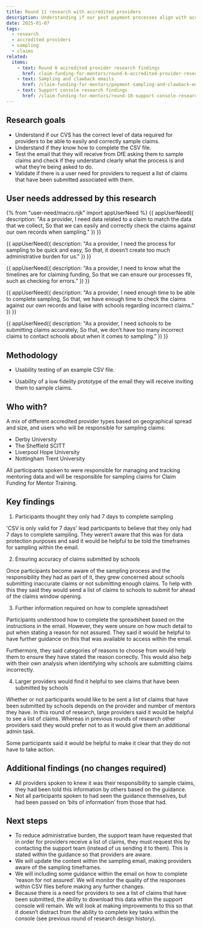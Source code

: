 ```yaml
---
title: Round 11 research with accredited providers
description: Understanding if our post payment processes align with accredited providers needs and expectations
date: 2025-01-07
tags:
  - research
  - accredited providers
  - sampling 
  - claims
related:
  items:
    - text: Round 6 accredited provider research findings
      href: claim-funding-for-mentors/round-6-accredited-provider-research-findings/
    - text: Sampling and clawback emails
      href: /claim-funding-for-mentors/payment-sampling-and-clawback-emails/
    - text: Support console research findings
      href: /claim-funding-for-mentors/round-10-support-console-research-findings/
---
```


## Research goals

- Understand if our CVS has the correct level of data required for providers to be able to easily and correctly sample claims.
- Understand if they know how to complete the CSV file.
- Test the email that they will receive from DfE asking them to sample claims and check if they understand clearly what the process is and what they’re being asked to do.
- Validate if there is a user need for providers to request a list of claims that have been submitted associated with them.

## User needs addressed by this research

{% from "user-need/macro.njk" import appUserNeed %}
{{ appUserNeed({
  description: "As a provider,
  I need data related to a claim to match the data that we collect,
 So that we can easily and correctly check the claims against our own records when sampling."
}) }}

{{ appUserNeed({
  description: "As a provider,
  I need the process for sampling to be quick and easy,
  So that, it doesn’t create too much administrative burden for us."
}) }}

{{ appUserNeed({
  description: "As a provider,
I need to know what the timelines are for claiming funding,
So that we can ensure our processes fit, such as checking for errors.”
}) }}

{{ appUserNeed({
  description: "As a provider,
  I need enough time to be able to complete sampling,
  So that, we have enough time to check the claims against our own records and liaise with schools regarding incorrect claims."
}) }}

{{ appUserNeed({
  description: "As a provider,
  I need schools to be submitting claims accurately,
  So that, we don’t have too many incorrect claims to contact schools about when it comes to sampling."
}) }}

## Methodology

- Usability testing of an example CSV file.

- Usability of a low fidelity prototype of the email they will receive inviting them to sample claims.

## Who with?

A mix of different accredited provider types based on geographical spread and size, and users who will be responsible for sampling claims:  

- Derby University
- The Sheffield SCITT
- Liverpool Hope University
- Nottingham Trent University

All participants spoken to were responsible for managing and tracking mentoring data and will be responsible for sampling claims for Claim Funding for Mentor Training.  

## Key findings

1. Participants thought they only had 7 days to complete sampling

'CSV is only valid for 7 days’ lead participants to believe that they only had 7 days to complete sampling. They weren’t aware that this was for data protection purposes and said it would be helpful to be told the timeframes for sampling within the email.  

2. Ensuring accuracy of claims submitted by schools

Once participants become aware of the sampling process and the responsibility they had as part of it, they grew concerned about schools submitting inaccurate claims or not submitting enough claims. To help with this they said they would send a list of claims to schools to submit for ahead of the claims window opening.  

3. Further information required on how to complete spreadsheet

Participants understood how to complete the spreadsheet based on the instructions in the email. However, they were unsure on how much detail to put when stating a reason for not assured. They said it would be helpful to have further guidance on this that was available to access within the email.

Furthermore, they said categories of reasons to choose from would help them to ensure they have stated the reason correctly. This would also help with their own analysis when identifying why schools are submitting claims incorrectly.  

4. Larger providers would find it helpful to see claims that have been submitted by schools

Whether or not participants would like to be sent a list of claims that have been submitted by schools depends on the provider and number of mentors they have. In this round of research, large providers said it would be helpful to see a list of claims. Whereas in previous rounds of research other providers said they would prefer not to as it would give them an additional admin task.  

Some participants said it would be helpful to make it clear that they do not have to take action.  

## Additional findings (no changes required)

- All providers spoken to knew it was their responsibility to sample claims, they had been told this information by others based on the guidance.
- Not all participants spoken to had seen the guidance themselves, but had been passed on ‘bits of information’ from those that had.

## Next steps  

- To reduce administrative burden, the support team have requested that in order for providers receive a list of claims, they must request this by contacting the support team (instead of us sending it to them). This is stated within the guidance so that providers are aware.
- We will update the content within the sampling email, making providers aware of the sampling timeframes.  
- We will including some guidance within the email on how to complete ‘reason for not assured’. We will monitor the quality of the responses within CSV files before making any further changes.
- Because there is a need for providers to see a list of claims that have been submitted, the ability to download this data within the support console will remain. We will look at making improvements to this so that it doesn’t distract from the ability to complete key tasks within the console (see previous round of research design history).
